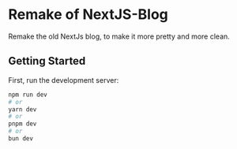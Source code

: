 # Remake of NextJS-Blog
Remake the old NextJs blog, to make it more pretty and more clean.
## Getting Started

First, run the development server:

```bash
npm run dev
# or
yarn dev
# or
pnpm dev
# or
bun dev
```
